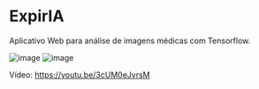 # ExpirIA
Aplicativo Web para análise de imagens médicas com Tensorflow.

![image](https://user-images.githubusercontent.com/5161201/165875522-4acc5f08-595b-4aa4-a143-c8c0bf9226cf.png)
![image](https://user-images.githubusercontent.com/5161201/165875610-072b64b4-a866-4b90-9ccf-82945d364004.png)


Vídeo: https://youtu.be/3cUM0eJvrsM
